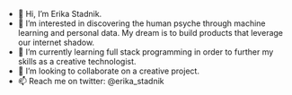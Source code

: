 - 👋 Hi, I’m Erika Stadnik.
- 👀 I’m interested in discovering the human psyche through machine learning and personal data. My dream is to build products that leverage our internet shadow.
- 🌱 I’m currently learning full stack programming in order to further my skills as a creative technologist.
- 💞️ I’m looking to collaborate on a creative project.
- 📫 Reach me on twitter: @erika_stadnik
